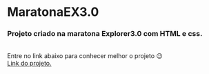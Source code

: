 # MaratonaEX3.0
<h3> Projeto criado na maratona Explorer3.0 com HTML e css. </h3> <br>
Entre no link abaixo para conhecer melhor o projeto 😉 <br>
<a href="https://andersonrs080.github.io/MaratonaEX3.0/">Link do projeto.</a>

